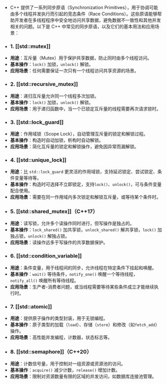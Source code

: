 - C++ 提供了一系列同步原语（Synchronization Primitives），用于协调可能由多个线程并发执行而引起的竞态条件（Race Conditions）。这些原语能够帮助开发者在多线程程序中安全地访问共享数据，避免数据不一致性和其他并发相关的问题。以下是 C++ 中常见的同步原语，以及它们的基本用法和应用场景：
- ### 1. [[std::mutex]]
- **用途**：互斥量（Mutex）用于保护共享数据，防止同时由多个线程访问。
- **基本操作**：`lock()` 加锁，`unlock()` 解锁。
- **应用场景**：任何需要保证一次只有一个线程访问共享资源的场景。
- ### 2. [[std::recursive_mutex]]
- **用途**：递归互斥量允许同一个线程多次加锁。
- **基本操作**：`lock()` 加锁，`unlock()` 解锁。
- **应用场景**：用于递归函数中，当一个已锁定互斥量的线程需要再次请求锁时。
- ### 3. [[std::lock_guard]]
- **用途**：作用域锁（Scope Lock），自动管理互斥量的锁定和解锁过程。
- **基本操作**：构造时自动加锁，析构时自动解锁。
- **应用场景**：简化互斥量的锁定和解锁操作，避免因异常而漏解锁。
- ### 4. [[std::unique_lock]]
- **用途**：比 `std::lock_guard` 更灵活的作用域锁，支持延迟锁定、尝试锁定、条件变量等待等。
- **基本操作**：构造时可选择不立即锁定，支持`lock()`、`unlock()`，可与条件变量配合使用。
- **应用场景**：需要在同一作用域内多次锁定和解锁互斥量，或等待某个条件时。
- ### 5. [[std::shared_mutex]]（C++17）
- **用途**：读写锁，允许多个读操作同时进行，但写操作是独占的。
- **基本操作**：`lock_shared()` 加共享锁，`unlock_shared()` 解共享锁，`lock()` 加独占锁，`unlock()` 解独占锁。
- **应用场景**：读操作远多于写操作的共享数据保护。
- ### 6. [[std::condition_variable]]
- **用途**：条件变量，用于线程间的同步，允许线程在特定条件下挂起和唤醒。
- **基本操作**：`wait()` 等待条件，`notify_one()` 唤醒一个等待线程，`notify_all()` 唤醒所有等待线程。
- **应用场景**：生产者-消费者问题，或当线程需要等待某些条件成立才能继续执行时。
- ### 7. [[std::atomic]]
- **用途**：提供原子操作的类型封装，用于无锁编程。
- **基本操作**：原子类型的加载（`load`）、存储（`store`）和修改（如`fetch_add`）操作。
- **应用场景**：高性能并发编程，计数器，状态标志等。
- ### 8. [[std::semaphore]]（C++20）
- **用途**：计数信号量，用于控制对一组资源或资源池的访问。
- **基本操作**：`acquire()` 减少计数，`release()` 增加计数。
- **应用场景**：限制对资源数量有限的区域的并发访问，如数据库连接池管理。